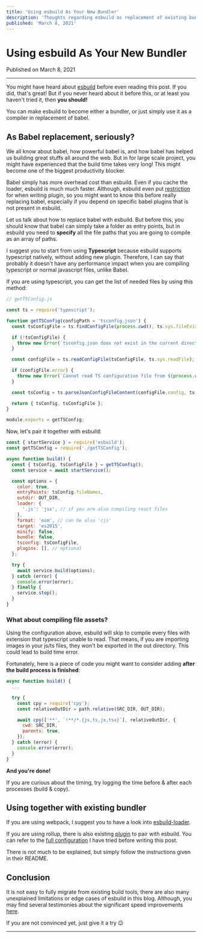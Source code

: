 ```yaml
---
title: 'Using esbuild As Your New Bundler'
description: 'Thoughts regarding esbuild as replacement of existing bundlers & babel for developing packages.'
published: 'March 8, 2021'
---
```


# Using esbuild As Your New Bundler

Published on March 8, 2021

---

You might have heard about [esbuild](https://esbuild.github.io/) before even reading this post. If you did, that's great! But if you never heard about it before this, or at least you haven't tried it, then **you should!**

You can make esbuild to become either a bundler, or just simply use it as a compiler in replacement of babel.

## As Babel replacement, seriously?

We all know about babel, how powerful babel is, and how babel has helped us building great stuffs all around the web. But in for large scale project, you might have experienced that the build time takes very long! This might become one of the biggest productivity blocker.

Babel simply has more overhead cost than esbuild. Even if you cache the loader, esbuild is much much faster. Although, esbuild even put [restriction](https://esbuild.github.io/plugins/#plugin-api-limitations) for when writing plugin, so you might want to know this before really replacing babel, especially if you depend on specific babel plugins that is not present in esbuild.

Let us talk about how to replace babel with esbuild. But before this, you should know that babel can simply take a folder as entry points, but in esbuild you need to **specify** all the file paths that you are going to compile as an array of paths.

I suggest you to start from using **Typescript** because esbuild supports typescript natively, without adding new plugin. Therefore, I can say that probably it doesn't have any performance impact when you are compiling typescript or normal javascript files, unlike Babel.

If you are using typescript, you can get the list of needed files by using this method:

```js
// getTSConfig.js

const ts = require('typescript');

function getTSConfig(configPath = 'tsconfig.json') {
  const tsConfigFile = ts.findConfigFile(process.cwd(), ts.sys.fileExists, configPath);

  if (!tsConfigFile) {
    throw new Error(`tsconfig.json does not exist in the current directory: ${process.cwd()}`);
  }

  const configFile = ts.readConfigFile(tsConfigFile, ts.sys.readFile);

  if (configFile.error) {
    throw new Error(`Cannot read TS configuration file from ${process.cwd()}: ${configFile.error}`);
  }

  const tsConfig = ts.parseJsonConfigFileContent(configFile.config, ts.sys, process.cwd());

  return { tsConfig, tsConfigFile };
}

module.exports = getTSConfig;
```

Now, let's pair it together with esbuild:

```js
const { startService } = require('esbuild');
const getTSConfig = require('./getTSConfig');

async function build() {
  const { tsConfig, tsConfigFile } = getTSConfig();
  const service = await startService();

  const options = {
    color: true,
    entryPoints: tsConfig.fileNames,
    outdir: OUT_DIR,
    loader: {
      '.js': 'jsx', // if you are also compiling react files
    },
    format: 'esm', // can be also 'cjs'
    target: 'es2015',
    minify: false,
    bundle: false,
    tsconfig: tsConfigFile,
    plugins: [], // optional
  };

  try {
    await service.build(options);
  } catch (error) {
    console.error(error);
  } finally {
    service.stop();
  }
}
```

### What about compiling file assets?

Using the configuration above, esbuild will skip to compile every files with extension that typescript unable to read. That means, if you are importing images in your js/ts files, they won't be exported in the out directory. This could lead to build time error.

Fortunately, here is a piece of code you might want to consider adding **after the build process is finished**:

```js
async function build() {
  ...

  try {
    const cpy = require('cpy');
    const relativeOutDir = path.relative(SRC_DIR, OUT_DIR);

    await cpy(['**', `!**/*.{js,ts,jx,tsx}`], relativeOutDir, {
      cwd: SRC_DIR,
      parents: true,
    });
  } catch (error) {
    console.error(error);
  }
}
```

**And you're done!**

If you are curious about the timing, try logging the time before & after each processes (build & copy).

## Using together with existing bundler

If you are using webpack, I suggest you to have a look into [esbuild-loader](https://github.com/privatenumber/esbuild-loader).

If you are using rollup, there is also existing [plugin](https://github.com/egoist/rollup-plugin-esbuild) to pair with esbuild. You can refer to the [full configuration](https://github.com/josteph/elastic-node-example/blob/main/rollup.config.js) I have tried before writing this post.

There is not much to be explained, but simply follow the instructions given in their README.

## Conclusion

It is not easy to fully migrate from existing build tools, there are also many unexplained limitations or edge cases of esbuild in this blog. Although, you may find several testimonies about the significant speed improvements [here](https://github.com/privatenumber/esbuild-loader/issues/13).

If you are not convinced yet, just give it a try 😉

---
